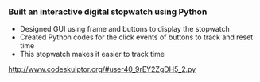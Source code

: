###	Built an interactive digital stopwatch using Python  
* Designed GUI using frame and buttons to display the stopwatch  
* Created Python codes for the click events of buttons to track and reset time  
* This stopwatch makes it easier to track time  

 

http://www.codeskulptor.org/#user40_9rEY2ZgDH5_2.py
